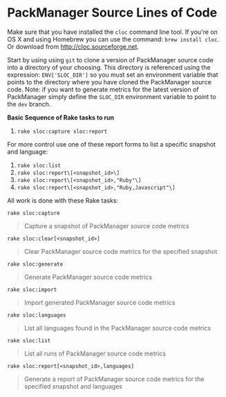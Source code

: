 # PackManager Source Lines of Code

Make sure that you have installed the `cloc` command line tool. If you're on OS X and using Homebrew you can use the
command: `brew install cloc`. Or download from http://cloc.sourceforge.net.

Start by using using `git` to clone a version of PackManager source code into a directory of your choosing. This
directory is referenced using the expression: `ENV['SLOC_DIR']` so you must set an environment variable that points
to the directory where you have cloned the PackManager source code. Note: if you want to generate metrics for the
latest version of PackManager simply define the `SLOC_DIR` environment variable to point to the `dev` branch.

**Basic Sequence of Rake tasks to run**

1. `rake sloc:capture sloc:report`

For more control use one of these report forms to list a specific snapshot and language:

1. `rake sloc:list`
1. `rake sloc:report\[<snapshot_id>\]`
1. `rake sloc:report\[<snapshot_id>,"Ruby"\]`
1. `rake sloc:report\[<snapshot_id>,"Ruby,Javascript"\]`

All work is done with these Rake tasks:

`rake sloc:capture`
> Capture a snapshot of PackManager source code metrics

`rake sloc:clear[<snapshot_id>]`
> Clear PackManager source code metrics for the specified snapshot

`rake sloc:generate`
> Generate PackManager source code metrics

`rake sloc:import`
> Import generated PackManager source code metrics

`rake sloc:languages`
> List all languages found in the PackManager source code metrics

`rake sloc:list`
> List all runs of PackManager source code metrics

`rake sloc:report[<snapshot_id>,languages]`
> Generate a report of PackManager source code metrics for the specified snapshot and languages

